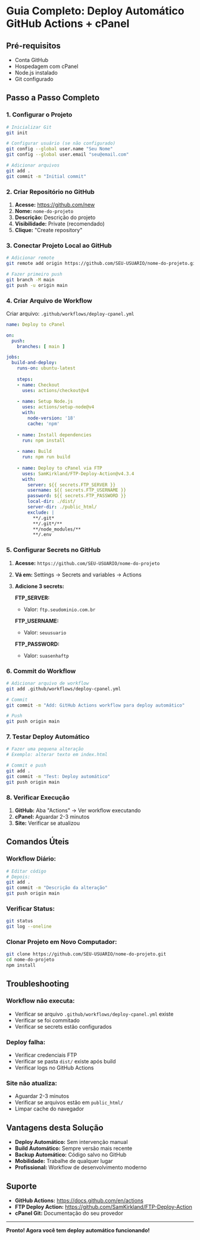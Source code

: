 # Guia Completo: Deploy Automático GitHub Actions + cPanel

## Pré-requisitos
- Conta GitHub
- Hospedagem com cPanel
- Node.js instalado
- Git configurado

## Passo a Passo Completo

### 1. Configurar o Projeto

```bash
# Inicializar Git
git init

# Configurar usuário (se não configurado)
git config --global user.name "Seu Nome"
git config --global user.email "seu@email.com"

# Adicionar arquivos
git add .
git commit -m "Initial commit"
```

### 2. Criar Repositório no GitHub

1. **Acesse:** https://github.com/new
2. **Nome:** `nome-do-projeto`
3. **Descrição:** Descrição do projeto
4. **Visibilidade:** Private (recomendado)
5. **Clique:** "Create repository"

### 3. Conectar Projeto Local ao GitHub

```bash
# Adicionar remote
git remote add origin https://github.com/SEU-USUARIO/nome-do-projeto.git

# Fazer primeiro push
git branch -M main
git push -u origin main
```

### 4. Criar Arquivo de Workflow

Criar arquivo: `.github/workflows/deploy-cpanel.yml`

```yaml
name: Deploy to cPanel

on:
  push:
    branches: [ main ]

jobs:
  build-and-deploy:
    runs-on: ubuntu-latest
    
    steps:
    - name: Checkout
      uses: actions/checkout@v4
      
    - name: Setup Node.js
      uses: actions/setup-node@v4
      with:
        node-version: '18'
        cache: 'npm'
        
    - name: Install dependencies
      run: npm install
      
    - name: Build
      run: npm run build
      
    - name: Deploy to cPanel via FTP
      uses: SamKirkland/FTP-Deploy-Action@v4.3.4
      with:
        server: ${{ secrets.FTP_SERVER }}
        username: ${{ secrets.FTP_USERNAME }}
        password: ${{ secrets.FTP_PASSWORD }}
        local-dir: ./dist/
        server-dir: ./public_html/
        exclude: |
          **/.git*
          **/.git*/**
          **/node_modules/**
          **/.env
```

### 5. Configurar Secrets no GitHub

1. **Acesse:** `https://github.com/SEU-USUARIO/nome-do-projeto`
2. **Vá em:** Settings → Secrets and variables → Actions
3. **Adicione 3 secrets:**

   **FTP_SERVER:**
   - Valor: `ftp.seudominio.com.br`

   **FTP_USERNAME:**
   - Valor: `seuusuario`

   **FTP_PASSWORD:**
   - Valor: `suasenhaftp`

### 6. Commit do Workflow

```bash
# Adicionar arquivo de workflow
git add .github/workflows/deploy-cpanel.yml

# Commit
git commit -m "Add: GitHub Actions workflow para deploy automático"

# Push
git push origin main
```

### 7. Testar Deploy Automático

```bash
# Fazer uma pequena alteração
# Exemplo: alterar texto em index.html

# Commit e push
git add .
git commit -m "Test: Deploy automático"
git push origin main
```

### 8. Verificar Execução

1. **GitHub:** Aba "Actions" → Ver workflow executando
2. **cPanel:** Aguardar 2-3 minutos
3. **Site:** Verificar se atualizou

## Comandos Úteis

### Workflow Diário:
```bash
# Editar código
# Depois:
git add .
git commit -m "Descrição da alteração"
git push origin main
```

### Verificar Status:
```bash
git status
git log --oneline
```

### Clonar Projeto em Novo Computador:
```bash
git clone https://github.com/SEU-USUARIO/nome-do-projeto.git
cd nome-do-projeto
npm install
```

## Troubleshooting

### Workflow não executa:
- Verificar se arquivo `.github/workflows/deploy-cpanel.yml` existe
- Verificar se foi commitado
- Verificar se secrets estão configurados

### Deploy falha:
- Verificar credenciais FTP
- Verificar se pasta `dist/` existe após build
- Verificar logs no GitHub Actions

### Site não atualiza:
- Aguardar 2-3 minutos
- Verificar se arquivos estão em `public_html/`
- Limpar cache do navegador

## Vantagens desta Solução

- **Deploy Automático:** Sem intervenção manual  
- **Build Automático:** Sempre versão mais recente  
- **Backup Automático:** Código salvo no GitHub  
- **Mobilidade:** Trabalhe de qualquer lugar  
- **Profissional:** Workflow de desenvolvimento moderno  

## Suporte

- **GitHub Actions:** https://docs.github.com/en/actions
- **FTP Deploy Action:** https://github.com/SamKirkland/FTP-Deploy-Action
- **cPanel Git:** Documentação do seu provedor

---

**Pronto! Agora você tem deploy automático funcionando!**
